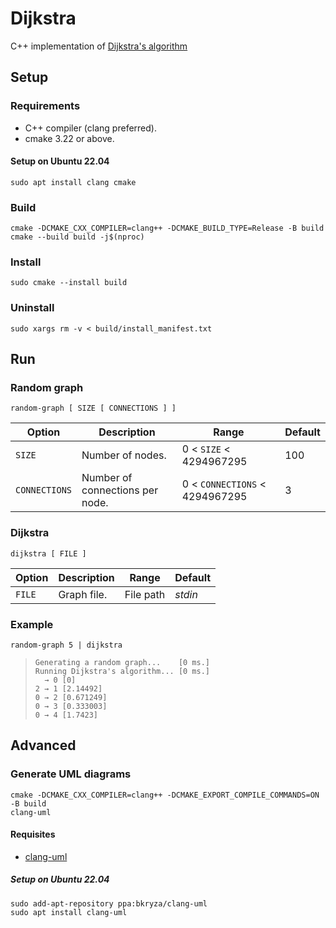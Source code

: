 # Dijkstra
C++ implementation of [Dijkstra's algorithm](https://en.wikipedia.org/wiki/Dijkstra%27s_algorithm)

## Setup

### Requirements

- C++ compiler (clang preferred).
- cmake 3.22 or above.

#### Setup on Ubuntu 22.04

```shell
sudo apt install clang cmake
```

### Build

```shell
cmake -DCMAKE_CXX_COMPILER=clang++ -DCMAKE_BUILD_TYPE=Release -B build
cmake --build build -j$(nproc)
```

### Install

```shell
sudo cmake --install build
```

### Uninstall

```shell
sudo xargs rm -v < build/install_manifest.txt
```

## Run

### Random graph

```
random-graph [ SIZE [ CONNECTIONS ] ]
```

|Option|Description|Range|Default|
|---|---|---|---|
|`SIZE`|Number of nodes.|0 < `SIZE` < 4294967295|100|
|`CONNECTIONS`|Number of connections per node.|0 < `CONNECTIONS` < 4294967295|3|

### Dijkstra

```
dijkstra [ FILE ]
```

|Option|Description|Range|Default|
|---|---|---|---|
|`FILE`|Graph file.|File path|_stdin_|

### Example

```shell
random-graph 5 | dijkstra
```

> ```
> Generating a random graph...    [0 ms.]
> Running Dijkstra's algorithm... [0 ms.]
>   → 0 [0]
> 2 → 1 [2.14492]
> 0 → 2 [0.671249]
> 0 → 3 [0.333003]
> 0 → 4 [1.7423]
> ```

## Advanced

### Generate UML diagrams

```shell
cmake -DCMAKE_CXX_COMPILER=clang++ -DCMAKE_EXPORT_COMPILE_COMMANDS=ON -B build
clang-uml
```

#### Requisites

- [clang-uml](https://github.com/bkryza/clang-uml)

##### Setup on Ubuntu 22.04

```shell
sudo add-apt-repository ppa:bkryza/clang-uml
sudo apt install clang-uml
```
